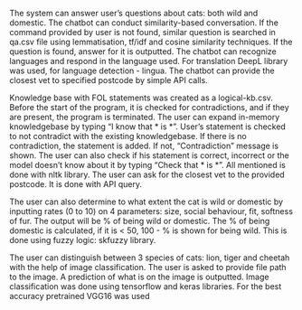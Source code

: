 The system can answer user’s questions about cats: both wild and domestic. The chatbot can conduct similarity-based conversation. If the command provided by user is not found, similar question is searched in qa.csv file using lemmatisation, tf/idf and cosine similarity techniques. If the question is found, answer for it is outputted. The chatbot can recognize languages and respond in the language used. For translation DeepL library was used, for language detection - lingua. The chatbot can provide the closest vet to specified postcode by simple API calls.

Knowledge base with FOL statements was created as a logical-kb.csv. Before the start of the program, it is checked for contradictions, and if they are present, the program is terminated. The user can expand in-memory knowledgebase by typing “I know that * is *”. User’s statement is checked to not contradict with the existing knowledgebase. If there is no contradiction, the statement is added. If not, “Contradiction” message is shown. The user can also check if his statement is correct, incorrect or the model doesn’t know about it by typing “Check that * is *”. All mentioned is done with nltk library. The user can ask for the closest vet to the provided postcode. It is done with API query.

The user can also determine to what extent the cat is wild or domestic by inputting rates (0 to 10) on 4 parameters: size, social behaviour, fit, softness of fur. The output will be % of being wild or domestic. The % of being domestic is calculated, if it is < 50, 100 - % is shown for being wild. This is done using fuzzy logic: skfuzzy library.

The user can distinguish between 3 species of cats: lion, tiger and cheetah with the help of image classification. The user is asked to provide file path to the image. A prediction of what is on the image is outputted. Image classification was done using tensorflow and keras libraries. For the best accuracy pretrained VGG16 was used
